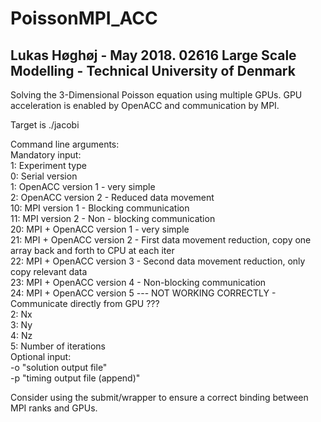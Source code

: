 # PoissonMPI_ACC
## Lukas Høghøj - May 2018. 02616 Large Scale Modelling - Technical University of Denmark  
Solving the 3-Dimensional Poisson equation using multiple GPUs. GPU acceleration is enabled by OpenACC and communication by MPI.  
  
Target is ./jacobi  
  
Command  line arguments:  
    Mandatory input:  
        1: Experiment type  
            0:  Serial version  
            1:  OpenACC version 1 - very simple  
            2:  OpenACC version 2 - Reduced data movement  
            10: MPI version 1 - Blocking communication  
            11: MPI version 2 - Non - blocking communication  
            20: MPI + OpenACC version 1 - very simple  
            21: MPI + OpenACC version 2 - First data movement reduction, copy one array back and forth to CPU at each iter  
            22: MPI + OpenACC version 3 - Second data movement reduction, only copy relevant data  
            23: MPI + OpenACC version 4 - Non-blocking communication  
            24: MPI + OpenACC version 5 --- NOT WORKING CORRECTLY - Communicate directly from GPU ???  
        2: Nx  
        3: Ny  
        4: Nz  
        5: Number of iterations  
    Optional input:  
        -o "solution output file"  
        -p "timing output file (append)"  
  
Consider using the submit/wrapper to ensure a correct binding between MPI ranks and GPUs.
